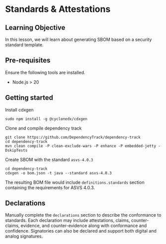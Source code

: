 # Standards & Attestations

## Learning Objective

In this lesson, we will learn about generating SBOM based on a security standard template.

## Pre-requisites

Ensure the following tools are installed.

- Node.js > 20

## Getting started

Install cdxgen

```shell
sudo npm install -g @cyclonedx/cdxgen
```

Clone and compile dependency track

```shell
git clone https://github.com/DependencyTrack/dependency-track
cd dependency-track
mvn clean compile -P clean-exclude-wars -P enhance -P embedded-jetty -DskipTests
```

Create SBOM with the standard `asvs-4.0.3`

```shell
cd dependency-track
cdxgen -o bom.json -t java --standard asvs-4.0.3
```

The resulting BOM file would include `definitions.standards` section containing the requirements for ASVS 4.0.3.

## Declarations

Manually complete the `declarations` section to describe the conformance to standards. Each declaration may include attestations, claims, counter-claims, evidence, and counter-evidence along with conformance and confidence. Signatories can also be declared and support both digital and analog signatures.
